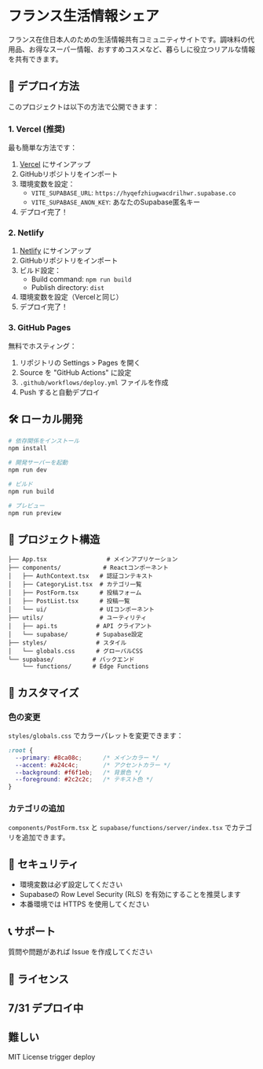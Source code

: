 # フランス生活情報シェア

フランス在住日本人のための生活情報共有コミュニティサイトです。調味料の代用品、お得なスーパー情報、おすすめコスメなど、暮らしに役立つリアルな情報を共有できます。

## 🚀 デプロイ方法

このプロジェクトは以下の方法で公開できます：

### 1. Vercel (推奨)

最も簡単な方法です：

1. [Vercel](https://vercel.com) にサインアップ
2. GitHubリポジトリをインポート
3. 環境変数を設定：
   - `VITE_SUPABASE_URL`: `https://hyqefzhiugwacdrilhwr.supabase.co`
   - `VITE_SUPABASE_ANON_KEY`: あなたのSupabase匿名キー
4. デプロイ完了！

### 2. Netlify

1. [Netlify](https://netlify.com) にサインアップ
2. GitHubリポジトリをインポート
3. ビルド設定：
   - Build command: `npm run build`
   - Publish directory: `dist`
4. 環境変数を設定（Vercelと同じ）
5. デプロイ完了！

### 3. GitHub Pages

無料でホスティング：

1. リポジトリの Settings > Pages を開く
2. Source を "GitHub Actions" に設定
3. `.github/workflows/deploy.yml` ファイルを作成
4. Push すると自動デプロイ

## 🛠️ ローカル開発

```bash
# 依存関係をインストール
npm install

# 開発サーバーを起動
npm run dev

# ビルド
npm run build

# プレビュー
npm run preview
```

## 📁 プロジェクト構造

```
├── App.tsx                 # メインアプリケーション
├── components/            # Reactコンポーネント
│   ├── AuthContext.tsx   # 認証コンテキスト
│   ├── CategoryList.tsx  # カテゴリ一覧
│   ├── PostForm.tsx      # 投稿フォーム
│   ├── PostList.tsx      # 投稿一覧
│   └── ui/               # UIコンポーネント
├── utils/                # ユーティリティ
│   ├── api.ts           # API クライアント
│   └── supabase/        # Supabase設定
├── styles/              # スタイル
│   └── globals.css      # グローバルCSS
└── supabase/           # バックエンド
    └── functions/      # Edge Functions
```

## 🔧 カスタマイズ

### 色の変更

`styles/globals.css` でカラーパレットを変更できます：

```css
:root {
  --primary: #8ca08c;      /* メインカラー */
  --accent: #a24c4c;       /* アクセントカラー */
  --background: #f6f1eb;   /* 背景色 */
  --foreground: #2c2c2c;   /* テキスト色 */
}
```

### カテゴリの追加

`components/PostForm.tsx` と `supabase/functions/server/index.tsx` でカテゴリを追加できます。

## 🔐 セキュリティ

- 環境変数は必ず設定してください
- Supabaseの Row Level Security (RLS) を有効にすることを推奨します
- 本番環境では HTTPS を使用してください

## 📞 サポート

質問や問題があれば Issue を作成してください

## 📄 ライセンス
## 7/31 デプロイ中
## 難しい
MIT License
trigger deploy
